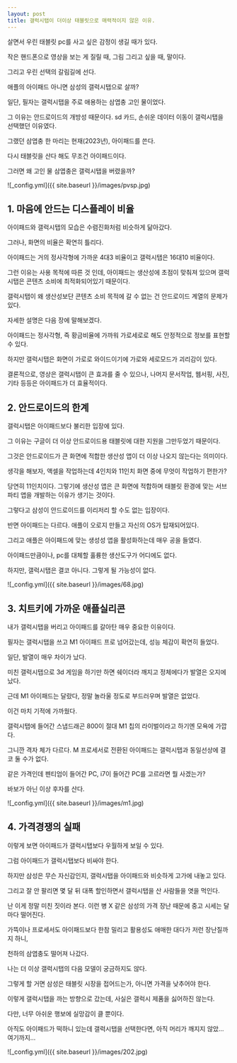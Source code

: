 ```yaml
---
layout: post
title: 갤럭시탭이 더이상 태블릿으로 매력적이지 않은 이유.
---
```


살면서 우린 태블릿 pc를 사고 싶은 감정이 생길 때가 있다.

작은 핸드폰으로 영상을 보는 게 질릴 때, 그림 그리고 싶을 때, 말이다.

그리고 우린 선택의 갈림길에 선다.

애플의 아이패드 아니면 삼성의 갤럭시탭으로 살까?

일단, 필자는 갤럭시탭을 주로 애용하는 삼엽충 고인 물이었다.

그 이유는 안드로이드의 개방성 때문이다. sd 카드, 손쉬운 데이터 이동이 갤럭시탭을 선택했던 이유였다.

그랬던 삼엽충 한 마리는 현재(2023년), 아이패드를 쓴다. 

다시 태블릿을 산다 해도 무조건 아이패드이다.

그러면 왜 고인 물 삼엽충은 갤럭시탭을 버렸을까?

![_config.yml]({{ site.baseurl }}/images/pvsp.jpg)



<h2>1. 마음에 안드는 디스플레이 비율</h2>

아이패드와 갤럭시탭의 모습은 수렴진화처럼 비슷하게 닮아갔다.

그러나, 화면의 비율은 확연히 틀리다.

아이패드는 거의 정사각형에 가까운 4대3 비율이고 갤럭시탭은 16대10 비율이다.

그런 이유는 사용 목적에 따른 것 인데, 아이패드는 생산성에 초점이 맞춰져 있으며 갤럭시탭은 콘텐츠 소비에 최적화되어있기 때문이다.

갤럭시탭이 왜 생산성보단 콘텐츠 소비 목적에 갈 수 없는 건 안드로이드 계열의 문제가 있다. 

자세한 설명은 다음 장에 말해보겠다.

아이패드는 정사각형, 즉 황금비율에 가까워 가로세로로 해도 안정적으로 정보를 표현할 수 있다.

하지만 갤럭시탭은 화면이 가로로 와이드이기에 가로와 세로모드가 괴리감이 있다.

결론적으로, 영상은 갤럭시탭이 큰 효과를 줄 수 있으나, 나머지 문서작업, 웹서핑, 사진, 기타 등등은 아이패드가 더 효율적이다. 



<h2>2. 안드로이드의 한계</h2>

갤럭시탭은 아이패드보다 불리한 입장에 있다.

그 이유는 구글이 더 이상 안드로이드용 태블릿에 대한 지원을 그만두었기 때문이다.

그것은 안드로이드가 큰 화면에 적합한 생산성 앱이 더 이상 나오지 않는다는 의미이다.

생각을 해보자, 액셀을 작업하는데 4인치와 11인치 화면 중에 무엇이 작업하기 편한가?

당연히 11인치이다. 그렇기에 생산성 앱은 큰 화면에 적합하며 태블릿 환경에 맞는 서브 파티 앱을 개발하는 이유가 생기는 것이다.

그렇다고 삼성이 안드로이드를 이리저리 할 수도 없는 입장이다.

반면 아이패드는 다르다. 애플이 오로지 만들고 자신의 OS가 탑재되어있다.

그리고 애플은 아이패드에 맞는 생성성 앱을 활성화하는데 매우 공을 들였다.

아이패드만큼이나, pc를 대체할 훌륭한 생산도구가 어디에도 없다.

하지만, 갤럭시탭은 결코 아니다. 그렇게 될 가능성이 없다.


![_config.yml]({{ site.baseurl }}/images/68.jpg)





<h2>3. 치트키에 가까운 애플실리콘</h2>

내가 갤럭시탭을 버리고 아이패드를 갈아탄 매우 중요한 이유이다.

필자는 갤럭시탭을 쓰고 M1 아이패드 프로 넘어갔는데, 성능 체감이 확연히 들었다.

일단, 발열이 매우 차이가 났다.

미친 갤럭시탭으로 3d 게임을 하기만 하면 쉐이더라 깨지고 정체에다가 발열은 오지에 났다.

근데 M1 아이패드는 달랐다, 정말 놀라울 정도로 부드러우며 발열은 없었다.

이건 마치 기적에 가까웠다.

갤럭시탭에 들어간 스냅드래곤 800이 절대 M1 칩의 라이벌이라고 하기엔 모욕에 가깝다.

그니깐 격자 체가 다르다. M 프로세서로 전환된 아이패드는 갤럭시탭과 동일선상에 결코 둘 수가 없다.

같은 가격인데 펜티엄이 들어간 PC, i7이 들어간 PC를 고르라면 뭘 사겠는가?

바보가 아닌 이상 후자를 산다. 


![_config.yml]({{ site.baseurl }}/images/m1.jpg)





<h2>4. 가격경쟁의 실패</h2>

이렇게 보면 아이패드가 갤럭시탭보다 우월하게 보일 수 있다.

그럼 아이패드가 갤럭시탭보다 비싸야 한다.

하지만 삼성은 무슨 자신감인지, 갤럭시탭을 아이패드와 비슷하게 고가에 내놓고 있다.

그리고 잘 안 팔리면 몇 달 뒤 대폭 할인하면서 갤럭시탭을 산 사람들을 엿을 먹인다.

난 이게 정말 미친 짓이라 본다. 이런 병 X 같은 삼성의 가격 장난 때문에 중고 시세는 달마다 떨어진다.

가뜩이나 프로세서도 아이패드보다 한참 밀리고 활용성도 애매한 대다가 저런 장난질까지 하니,

천하의 삼엽충도 떨어져 나갔다.

나는 더 이상 갤럭시탭의 다음 모델이 궁금하지도 않다. 

그렇게 할 거면 삼성은 태블릿 시장을 접어드는가, 아니면 가격을 낮추어야 한다. 


이렇게 갤럭시탭을 까는 방향으로 갔는데, 사실은 갤럭시 제품을 싫어하진 않는다.

다만, 너무 아쉬운 행보에 실망감이 클 뿐이다.

아직도 아이패드가 떡하니 있는데 갤럭시탭을 선택한다면, 아직 머리가 깨지지 않았... 여기까지...

![_config.yml]({{ site.baseurl }}/images/202.jpg)